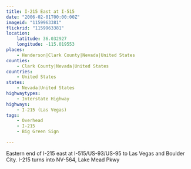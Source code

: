 ```yaml
---
title: I-215 East at I-515
date: "2006-02-01T00:00:00Z"
imageid: "1159963381"
flickrid: "1159963381"
location:
    latitude: 36.032927
    longitude: -115.019553
places:
    - Henderson|Clark County|Nevada|United States
counties:
    - Clark County|Nevada|United States
countries:
    - United States
states:
    - Nevada|United States
highwaytypes:
    - Interstate Highway
highways:
    - I-215 (Las Vegas)
tags:
    - Overhead
    - I-215
    - Big Green Sign

---
```

Eastern end of I-215 east at I-515/US-93/US-95 to Las Vegas and Boulder City. I-215 turns into NV-564, Lake Mead Pkwy